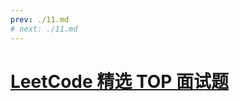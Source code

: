 ```yaml
---
prev: ./11.md
# next: ./11.md
---
```


# [LeetCode 精选 TOP 面试题](https://leetcode.cn/problem-list/2ckc81c/)
